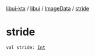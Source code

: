 [libui-ktx](../../index.md) / [libui](../index.md) / [ImageData](index.md) / [stride](./stride.md)

# stride

`val stride: `[`Int`](https://kotlinlang.org/api/latest/jvm/stdlib/kotlin/-int/index.html)